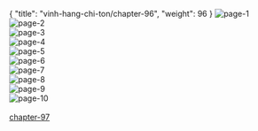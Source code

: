 { "title": "vinh-hang-chi-ton/chapter-96", "weight": 96 }
<img src="vinh-hang-chi-ton_0096_01-612d0e523fcb7f513387b692b2fce3ff.webp" alt="page-1" origin="http://1.bp.blogspot.com/-ZfdaFfJ0FOM/Wxi0bvAhXeI/AAAAAAAABa8/pYH_Y4OzG0U3gOrrqs89-apOpqv-frQLACLcBGAs/s1600/1.jpg?imgmax=0"><br/>
<img src="vinh-hang-chi-ton_0096_02-138153708e7024290ddf3cc6484789ab.webp" alt="page-2" origin="http://1.bp.blogspot.com/-JojPNHYWrA4/Wxi0br1OfTI/AAAAAAAABbA/BAlollY4Zc8odkfOLh3MJveVJvtjDJ33QCLcBGAs/s1600/2.jpg?imgmax=0"><br/>
<img src="vinh-hang-chi-ton_0096_03-510cb718f1cda2919afb9034e339ed3f.webp" alt="page-3" origin="http://1.bp.blogspot.com/-aGJuvYdgeXE/Wxi0coDT5rI/AAAAAAAABbE/kKj_JExynIg6g0ZMfK5TOT5EcNX3x4VigCLcBGAs/s1600/3.jpg?imgmax=0"><br/>
<img src="vinh-hang-chi-ton_0096_04-06db4abf785655dcaeef2c1cc64847ce.webp" alt="page-4" origin="http://1.bp.blogspot.com/-DNXOcYOaF6g/Wxi0dCxsRoI/AAAAAAAABbM/mdzYO3N5fLUBjquokZP7ihRY3Wphh16XwCLcBGAs/s1600/4.jpg?imgmax=0"><br/>
<img src="vinh-hang-chi-ton_0096_05-9f9f07bfd7610716cbf7ce77d8fef673.webp" alt="page-5" origin="http://1.bp.blogspot.com/-KxDYtO6jRNA/Wxi0c8pdBKI/AAAAAAAABbI/JTjmWFo7EfERSHJQCTcB_OC4N_ZAp6-jACLcBGAs/s1600/5.jpg?imgmax=0"><br/>
<img src="vinh-hang-chi-ton_0096_06-6aa27d9f8e6712be1e7e20aea0dd2870.webp" alt="page-6" origin="http://1.bp.blogspot.com/-9K90Bvu2jI0/Wxi0dKTYAgI/AAAAAAAABbQ/dc-mn6Y3t2MPmE2RwC0VjxFqX-nbBAKwQCLcBGAs/s1600/6.jpg?imgmax=0"><br/>
<img src="vinh-hang-chi-ton_0096_07-f34c7536394b8b9642237cee3723a017.webp" alt="page-7" origin="http://1.bp.blogspot.com/-ROVcb7lNcdY/Wxi0eErQUDI/AAAAAAAABbU/KGjXCdPUT1g7DT8D5HBBylYq1-NK_73fACLcBGAs/s1600/7.jpg?imgmax=0"><br/>
<img src="vinh-hang-chi-ton_0096_08-ba612547893d9e52d45c8d2edb8d37c7.webp" alt="page-8" origin="http://1.bp.blogspot.com/-jH9GugRtnFc/Wxi0eWb4jUI/AAAAAAAABbY/W3VxmqEM1XYl6zvxrbuQIeAWztzOLUfjQCLcBGAs/s1600/8.jpg?imgmax=0"><br/>
<img src="vinh-hang-chi-ton_0096_09-d1485ac93fec0cebd8f3c0f4b4ac08ca.webp" alt="page-9" origin="http://1.bp.blogspot.com/-NBePaUum7k4/Wxi0egj4H3I/AAAAAAAABbc/NxFnGQ1PLw8El7YvDRooVpFKbCMxyvqnwCLcBGAs/s1600/9.jpg?imgmax=0"><br/>
<img src="vinh-hang-chi-ton_0096_10-452ea77ae3f55bbde293a2d6f3759480.webp" alt="page-10" origin="http://1.bp.blogspot.com/-vsjZ4Dd_4vo/Wxi0bpMVUcI/AAAAAAAABa4/u8TTFjA_nRMY171a0L2WUeYZOYbjby-1ACLcBGAs/s1600/10.jpg?imgmax=0"><br/>
<br/><a class="nextchap" href="/vinh-hang-chi-ton/chapter-97">chapter-97</a>
